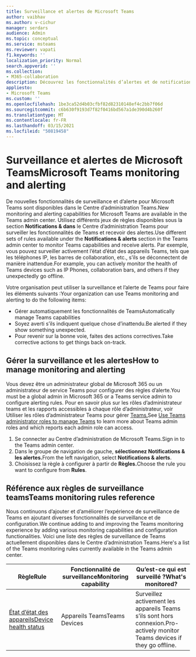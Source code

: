 ```yaml
---
title: Surveillance et alertes de Microsoft Teams
author: vaibhav
ms.author: v-cichur
manager: serdars
audience: Admin
ms.topic: conceptual
ms.service: msteams
ms.reviewer: vapati
f1.keywords: ''
localization_priority: Normal
search.appverid: ''
ms.collection:
- M365-collaboration
description: Découvrez les fonctionnalités d’alertes et de notifications Teams disponibles dans le Centre d’administration Microsoft Teams.
appliesto:
- Microsoft Teams
ms.custom: ''
ms.openlocfilehash: 1be3ca52d4b03cfbf82d82310148ef4c2bb7f06d
ms.sourcegitcommit: c6b630f9193d7f82f0416bd567a1de390d4b260f
ms.translationtype: MT
ms.contentlocale: fr-FR
ms.lasthandoff: 03/15/2021
ms.locfileid: "50819458"
---
```

# <a name="microsoft-teams-monitoring-and-alerting"></a><span data-ttu-id="0b811-103">Surveillance et alertes de Microsoft Teams</span><span class="sxs-lookup"><span data-stu-id="0b811-103">Microsoft Teams monitoring and alerting</span></span>

<span data-ttu-id="0b811-104">De nouvelles fonctionnalités de surveillance et d’alerte pour Microsoft Teams sont disponibles dans le Centre d’administration Teams.</span><span class="sxs-lookup"><span data-stu-id="0b811-104">New monitoring and alerting capabilities for Microsoft Teams are available in the Teams admin center.</span></span> <span data-ttu-id="0b811-105">Utilisez différents jeux de règles disponibles sous la section **Notifications & dans** le Centre d’administration Teams pour surveiller les fonctionnalités de Teams et recevoir des alertes.</span><span class="sxs-lookup"><span data-stu-id="0b811-105">Use different sets of rules available under the **Notifications & alerts** section in the Teams admin center to monitor Teams capabilities and receive alerts.</span></span> <span data-ttu-id="0b811-106">Par exemple, vous pouvez surveiller activement l’état d’état des appareils Teams, tels que les téléphones IP, les barres de collaboration, etc., s’ils se déconnectent de manière inattendue.</span><span class="sxs-lookup"><span data-stu-id="0b811-106">For example, you can actively monitor the health of Teams devices such as IP Phones, collaboration bars, and others if they unexpectedly go offline.</span></span>  

<span data-ttu-id="0b811-107">Votre organisation peut utiliser la surveillance et l’alerte de Teams pour faire les éléments suivants :</span><span class="sxs-lookup"><span data-stu-id="0b811-107">Your organization can use Teams monitoring and alerting to do the following items:</span></span>

- <span data-ttu-id="0b811-108">Gérer automatiquement les fonctionnalités de Teams</span><span class="sxs-lookup"><span data-stu-id="0b811-108">Automatically manage Teams capabilities</span></span>
- <span data-ttu-id="0b811-109">Soyez averti s’ils indiquent quelque chose d’inattendu.</span><span class="sxs-lookup"><span data-stu-id="0b811-109">Be alerted if they show something unexpected.</span></span>
- <span data-ttu-id="0b811-110">Pour revenir sur la bonne voie, faites des actions correctives.</span><span class="sxs-lookup"><span data-stu-id="0b811-110">Take corrective actions to get things back on-track.</span></span>

## <a name="how-to-manage-monitoring-and-alerting"></a><span data-ttu-id="0b811-111">Gérer la surveillance et les alertes</span><span class="sxs-lookup"><span data-stu-id="0b811-111">How to manage monitoring and alerting</span></span>

 <span data-ttu-id="0b811-112">Vous devez être un administrateur global de Microsoft 365 ou un administrateur de service Teams pour configurer des règles d’alerte.</span><span class="sxs-lookup"><span data-stu-id="0b811-112">You must be a global admin in Microsoft 365 or a Teams service admin to configure alerting rules.</span></span> <span data-ttu-id="0b811-113">Pour en savoir plus sur les rôles d’administrateur teams et les rapports accessibles à chaque rôle d’administrateur, voir Utiliser les rôles d’administrateur Teams pour gérer [Teams.](../using-admin-roles.md)</span><span class="sxs-lookup"><span data-stu-id="0b811-113">See [Use Teams administrator roles to manage Teams](../using-admin-roles.md) to learn more about Teams admin roles and which reports each admin role can access.</span></span>

1. <span data-ttu-id="0b811-114">Se connecter au Centre d’administration de Microsoft Teams.</span><span class="sxs-lookup"><span data-stu-id="0b811-114">Sign in to the Teams admin center.</span></span>
2. <span data-ttu-id="0b811-115">Dans le groupe de navigation de gauche, **sélectionnez Notifications & les alertes.**</span><span class="sxs-lookup"><span data-stu-id="0b811-115">From the left navigation, select **Notifications & alerts**.</span></span>
3. <span data-ttu-id="0b811-116">Choisissez la règle à configurer à partir de **Règles.**</span><span class="sxs-lookup"><span data-stu-id="0b811-116">Choose the rule you want to configure from **Rules**.</span></span>

## <a name="teams-monitoring-rules-reference"></a><span data-ttu-id="0b811-117">Référence aux règles de surveillance teams</span><span class="sxs-lookup"><span data-stu-id="0b811-117">Teams monitoring rules reference</span></span>

<span data-ttu-id="0b811-118">Nous continuons d’ajouter et d’améliorer l’expérience de surveillance de Teams en ajoutant diverses fonctionnalités de surveillance et de configuration.</span><span class="sxs-lookup"><span data-stu-id="0b811-118">We continue adding to and improving the Teams monitoring experience by adding various monitoring capabilities and configuration functionalities.</span></span> <span data-ttu-id="0b811-119">Voici une liste des règles de surveillance de Teams actuellement disponibles dans le Centre d’administration Teams.</span><span class="sxs-lookup"><span data-stu-id="0b811-119">Here's a list of the Teams monitoring rules currently available in the Teams admin center.</span></span>


|<span data-ttu-id="0b811-120">Règle</span><span class="sxs-lookup"><span data-stu-id="0b811-120">Rule</span></span>  |<span data-ttu-id="0b811-121">Fonctionnalité de surveillance</span><span class="sxs-lookup"><span data-stu-id="0b811-121">Monitoring capability</span></span>|<span data-ttu-id="0b811-122">Qu’est-ce qui est surveillé ?</span><span class="sxs-lookup"><span data-stu-id="0b811-122">What's monitored?</span></span> |
|---------|---------|---------|
|[<span data-ttu-id="0b811-123">État d’état des appareils</span><span class="sxs-lookup"><span data-stu-id="0b811-123">Device health status</span></span>](device-health-status.md)  |<span data-ttu-id="0b811-124">Appareils Teams</span><span class="sxs-lookup"><span data-stu-id="0b811-124">Teams Devices</span></span> | <span data-ttu-id="0b811-125">Surveillez activement les appareils Teams s’ils sont hors connexion.</span><span class="sxs-lookup"><span data-stu-id="0b811-125">Pro-actively monitor Teams devices if they go offline.</span></span>|
